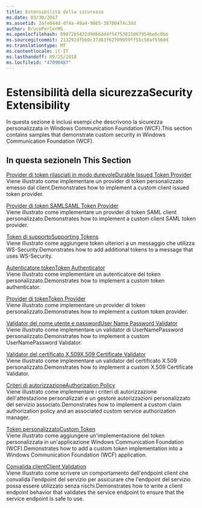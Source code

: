 ```yaml
---
title: Estensibilità della sicurezza
ms.date: 03/30/2017
ms.assetid: 2afe044d-df4a-49a4-9865-38700474c3dd
author: BrucePerlerMS
ms.openlocfilehash: 09872b5422d9d66dd4f54753815067954be6c0bb
ms.sourcegitcommit: 213292dfbb0c37d83f62709959ff55c50af5560d
ms.translationtype: MT
ms.contentlocale: it-IT
ms.lasthandoff: 09/25/2018
ms.locfileid: "47090487"
---
```

# <a name="security-extensibility"></a><span data-ttu-id="207c3-102">Estensibilità della sicurezza</span><span class="sxs-lookup"><span data-stu-id="207c3-102">Security Extensibility</span></span>
<span data-ttu-id="207c3-103">In questa sezione è inclusi esempi che descrivono la sicurezza personalizzata in Windows Communication Foundation (WCF).</span><span class="sxs-lookup"><span data-stu-id="207c3-103">This section contains samples that demonstrate custom security in Windows Communication Foundation (WCF).</span></span>  
  
## <a name="in-this-section"></a><span data-ttu-id="207c3-104">In questa sezione</span><span class="sxs-lookup"><span data-stu-id="207c3-104">In This Section</span></span>  
 [<span data-ttu-id="207c3-105">Provider di token rilasciati in modo durevole</span><span class="sxs-lookup"><span data-stu-id="207c3-105">Durable Issued Token Provider</span></span>](../../../../docs/framework/wcf/samples/durable-issued-token-provider.md)  
 <span data-ttu-id="207c3-106">Viene illustrato come implementare un provider di token personalizzato emesso dal client.</span><span class="sxs-lookup"><span data-stu-id="207c3-106">Demonstrates how to implement a custom client issued token provider.</span></span>  
  
 [<span data-ttu-id="207c3-107">Provider di token SAML</span><span class="sxs-lookup"><span data-stu-id="207c3-107">SAML Token Provider</span></span>](../../../../docs/framework/wcf/samples/saml-token-provider.md)  
 <span data-ttu-id="207c3-108">Viene illustrato come implementare un provider di token SAML client personalizzato.</span><span class="sxs-lookup"><span data-stu-id="207c3-108">Demonstrates how to implement a custom client SAML token provider.</span></span>  
  
 [<span data-ttu-id="207c3-109">Token di supporto</span><span class="sxs-lookup"><span data-stu-id="207c3-109">Supporting Tokens</span></span>](../../../../docs/framework/wcf/samples/supporting-tokens.md)  
 <span data-ttu-id="207c3-110">Viene illustrato come aggiungere token ulteriori a un messaggio che utilizza WS-Security.</span><span class="sxs-lookup"><span data-stu-id="207c3-110">Demonstrates how to add additional tokens to a message that uses WS-Security.</span></span>  
  
 [<span data-ttu-id="207c3-111">Autenticatore token</span><span class="sxs-lookup"><span data-stu-id="207c3-111">Token Authenticator</span></span>](../../../../docs/framework/wcf/samples/token-authenticator.md)  
 <span data-ttu-id="207c3-112">Viene illustrato come implementare un autenticatore del token personalizzato.</span><span class="sxs-lookup"><span data-stu-id="207c3-112">Demonstrates how to implement a custom token authenticator.</span></span>  
  
 [<span data-ttu-id="207c3-113">Provider di token</span><span class="sxs-lookup"><span data-stu-id="207c3-113">Token Provider</span></span>](../../../../docs/framework/wcf/samples/token-provider.md)  
 <span data-ttu-id="207c3-114">Viene illustrato come implementare un provider di token personalizzato.</span><span class="sxs-lookup"><span data-stu-id="207c3-114">Demonstrates how to implement a custom token provider.</span></span>  
  
 [<span data-ttu-id="207c3-115">Validator del nome utente e password</span><span class="sxs-lookup"><span data-stu-id="207c3-115">User Name Password Validator</span></span>](../../../../docs/framework/wcf/samples/user-name-password-validator.md)  
 <span data-ttu-id="207c3-116">Viene illustrato come implementare un validator di UserNamePassword personalizzato.</span><span class="sxs-lookup"><span data-stu-id="207c3-116">Demonstrates how to implement a custom UserNamePassword Validator.</span></span>  
  
 [<span data-ttu-id="207c3-117">Validator del certificato X.509</span><span class="sxs-lookup"><span data-stu-id="207c3-117">X.509 Certificate Validator</span></span>](../../../../docs/framework/wcf/samples/x-509-certificate-validator.md)  
 <span data-ttu-id="207c3-118">Viene illustrato come implementare un validator del certificato X.509 personalizzato.</span><span class="sxs-lookup"><span data-stu-id="207c3-118">Demonstrates how to implement a custom X.509 Certificate Validator.</span></span>  
  
 [<span data-ttu-id="207c3-119">Criteri di autorizzazione</span><span class="sxs-lookup"><span data-stu-id="207c3-119">Authorization Policy</span></span>](../../../../docs/framework/wcf/samples/authorization-policy.md)  
 <span data-ttu-id="207c3-120">Viene illustrato come implementare i criteri di autorizzazione dell'attestazione personalizzati e un gestore autorizzazioni personalizzato del servizio associato.</span><span class="sxs-lookup"><span data-stu-id="207c3-120">Demonstrates how to implement a custom claim authorization policy and an associated custom service authorization manager.</span></span>  
  
 [<span data-ttu-id="207c3-121">Token personalizzato</span><span class="sxs-lookup"><span data-stu-id="207c3-121">Custom Token</span></span>](../../../../docs/framework/wcf/samples/custom-token.md)  
 <span data-ttu-id="207c3-122">Viene illustrato come aggiungere un'implementazione del token personalizzata in un'applicazione Windows Communication Foundation (WCF).</span><span class="sxs-lookup"><span data-stu-id="207c3-122">Demonstrates how to add a custom token implementation into a Windows Communication Foundation (WCF) application.</span></span>  
  
 [<span data-ttu-id="207c3-123">Convalida client</span><span class="sxs-lookup"><span data-stu-id="207c3-123">Client Validation</span></span>](../../../../docs/framework/wcf/samples/client-validation.md)  
 <span data-ttu-id="207c3-124">Viene illustrato come scrivere un comportamento dell'endpoint client che convalida l'endpoint del servizio per assicurare che l'endpoint del servizio possa essere utilizzato senza rischi.</span><span class="sxs-lookup"><span data-stu-id="207c3-124">Demonstrates how to write a client endpoint behavior that validates the service endpoint to ensure that the service endpoint is safe to use.</span></span>
